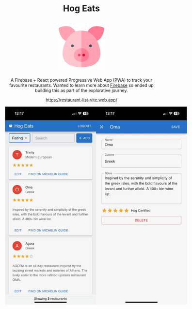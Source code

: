 <div align="center">
  <h1 align="center">
    Hog Eats
    <br />
    <br />
    <a href="https://restaurant-list-vite.web.app/">
      <img src="https://github.com/manasb-uoe/hog-eats/blob/main/public/favicon2.png?raw=true" alt="app logo" width="150"/>
    </a>
  </h1>
  
A Firebase + React powered Progressive Web App (PWA) to track your favourite restaurants. Wanted to learn more about [Firebase](http://firebase.google.com/) so ended up building this as part of the explorative journey.   

https://restaurant-list-vite.web.app/

<div style="display: flex; flex-direction: row;">
<img src="https://github.com/manasb-uoe/hog-eats/blob/main/screenshots/screenshot-1.jpeg?raw=true" alt="app logo" width="300"/>
<img src="https://github.com/manasb-uoe/hog-eats/blob/main/screenshots/screenshot-2.jpeg?raw=true" alt="app logo" width="300"/>
</div>
</div>


